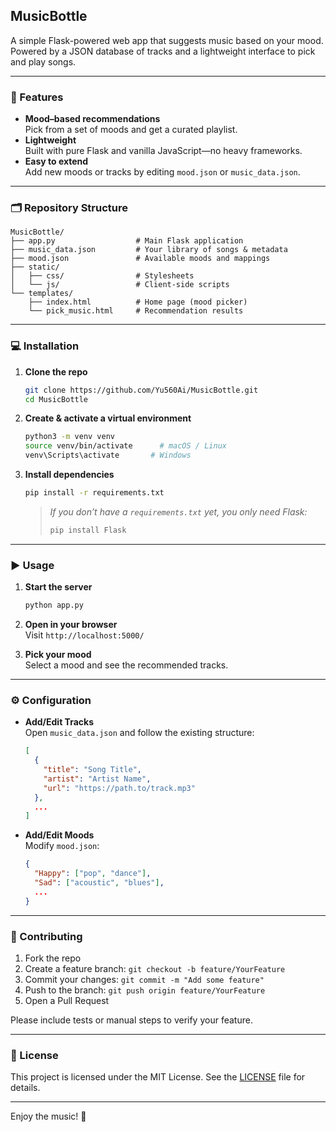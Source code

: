 ## MusicBottle

A simple Flask-powered web app that suggests music based on your mood.  
Powered by a JSON database of tracks and a lightweight interface to pick and play songs.

---

### 🚀 Features

- **Mood–based recommendations**  
  Pick from a set of moods and get a curated playlist.  
- **Lightweight**  
  Built with pure Flask and vanilla JavaScript—no heavy frameworks.  
- **Easy to extend**  
  Add new moods or tracks by editing `mood.json` or `music_data.json`.

---

### 🗂️ Repository Structure

```
MusicBottle/
├── app.py                  # Main Flask application
├── music_data.json         # Your library of songs & metadata
├── mood.json               # Available moods and mappings
├── static/
│   ├── css/                # Stylesheets
│   └── js/                 # Client-side scripts
└── templates/
    ├── index.html          # Home page (mood picker)
    └── pick_music.html     # Recommendation results
```

---

### 💻 Installation

1. **Clone the repo**  
   ```bash
   git clone https://github.com/Yu560Ai/MusicBottle.git
   cd MusicBottle
   ```

2. **Create & activate a virtual environment**  
   ```bash
   python3 -m venv venv
   source venv/bin/activate      # macOS / Linux
   venv\Scripts\activate       # Windows
   ```

3. **Install dependencies**  
   ```bash
   pip install -r requirements.txt
   ```
   > _If you don’t have a `requirements.txt` yet, you only need Flask:_
   > ```bash
   > pip install Flask
   > ```

---

### ▶️ Usage

1. **Start the server**  
   ```bash
   python app.py
   ```
2. **Open in your browser**  
   Visit `http://localhost:5000/`

3. **Pick your mood**  
   Select a mood and see the recommended tracks.

---

### ⚙️ Configuration

- **Add/Edit Tracks**  
  Open `music_data.json` and follow the existing structure:
  ```json
  [
    {
      "title": "Song Title",
      "artist": "Artist Name",
      "url": "https://path.to/track.mp3"
    },
    ...
  ]
  ```

- **Add/Edit Moods**  
  Modify `mood.json`:
  ```json
  {
    "Happy": ["pop", "dance"],
    "Sad": ["acoustic", "blues"],
    ...
  }
  ```

---

### 🤝 Contributing

1. Fork the repo  
2. Create a feature branch: `git checkout -b feature/YourFeature`  
3. Commit your changes: `git commit -m "Add some feature"`  
4. Push to the branch: `git push origin feature/YourFeature`  
5. Open a Pull Request

Please include tests or manual steps to verify your feature.

---

### 📄 License

This project is licensed under the MIT License. See the [LICENSE](LICENSE) file for details.

---

Enjoy the music! 🎵
